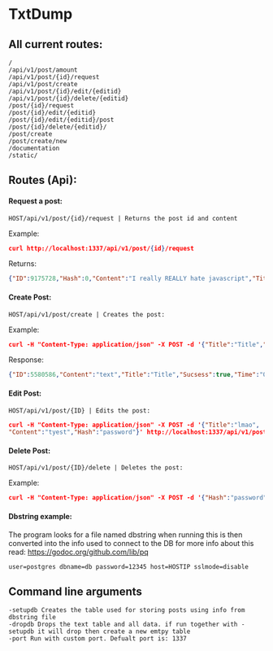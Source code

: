 # TxtDump
## All current routes:
```
/
/api/v1/post/amount
/api/v1/post/{id}/request
/api/v1/post/create
/api/v1/post/{id}/edit/{editid}
/api/v1/post/{id}/delete/{editid}
/post/{id}/request
/post/{id}/edit/{editid}
/post/{id}/edit/{editid}/post
/post/{id}/delete/{editid}/
/post/create
/post/create/new
/documentation
/static/
```
## Routes (Api):
#### Request a post:
```
HOST/api/v1/post/{id}/request | Returns the post id and content 
```
Example:
```json
curl http://localhost:1337/api/v1/post/{id}/request
```
Returns:
```json
{"ID":9175728,"Hash":0,"Content":"I really REALLY hate javascript","Title":"Dette e ein title","Sucsess":true,"Time":"2017-12-27T00:00:00Z"}
```
#### Create Post:
```
HOST/api/v1/post/create | Creates the post:
```
Example:
```json
curl -H "Content-Type: application/json" -X POST -d '{"Title":"Title","Content":"text","Hash":"password"}' http://localhost:1337/api/v1/post/create
```
Response:
```json
{"ID":5580586,"Content":"text","Title":"Title","Sucsess":true,"Time":"0001-01-01T00:00:00Z"}
```
#### Edit Post:
```
HOST/api/v1/post/{ID} | Edits the post:
```
```json
curl -H "Content-Type: application/json" -X POST -d '{"Title":"lmao",
"Content":"tyest","Hash":"password"}' http://localhost:1337/api/v1/post/4750794/edit
```
#### Delete Post:
```
HOST/api/v1/post/{ID}/delete | Deletes the post:
```
Example:
```json
curl -H "Content-Type: application/json" -X POST -d '{"Hash":"password"}' http://localhost:1337/api/v1/post/4750794/delete
```
#### Dbstring example:
The program looks for a file named dbstring when running this is then converted into the info used to connect to the DB for more info about this read: https://godoc.org/github.com/lib/pq
```
user=postgres dbname=db password=12345 host=HOSTIP sslmode=disable
```
## Command line arguments
```
-setupdb Creates the table used for storing posts using info from dbstring file
-dropdb Drops the text table and all data. if run together with -setupdb it will drop then create a new emtpy table
-port Run with custom port. Defualt port is: 1337
```